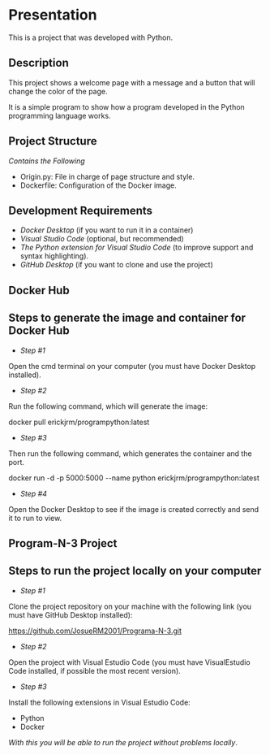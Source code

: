 # Presentation
This is a project that was developed with Python.

## Description
This project shows a welcome page with a message and a button that will change the color of the page.

It is a simple program to show how a program developed in the Python programming language works.

## Project Structure
*Contains the Following*
- Origin.py: File in charge of page structure and style.
- Dockerfile: Configuration of the Docker image.

## Development Requirements
- *Docker Desktop* (if you want to run it in a container)
- *Visual Studio Code* (optional, but recommended)
- *The Python extension for Visual Studio Code* (to improve support and syntax highlighting).
- *GitHub Desktop* (if you want to clone and use the project)

## Docker Hub
## Steps to generate the image and container for Docker Hub
- *Step #1*

Open the cmd terminal on your computer (you must have Docker Desktop installed).

- *Step #2*

Run the following command, which will generate the image:

docker pull erickjrm/programpython:latest

- *Step #3*

Then run the following command, which generates the container and the port.

docker run -d -p 5000:5000 --name python erickjrm/programpython:latest

- *Step #4*

Open the Docker Desktop to see if the image is created correctly and send it to run to view.

## Program-N-3 Project
## Steps to run the project locally on your computer
- *Step #1*

Clone the project repository on your machine with the following link (you must have GitHub Desktop installed):

https://github.com/JosueRM2001/Programa-N-3.git

- *Step #2*

Open the project with Visual Estudio Code (you must have VisualEstudio Code installed, if possible the most recent version).

- *Step #3*

Install the following extensions in Visual Estudio Code:

- Python
- Docker

*With this you will be able to run the project without problems locally*.
